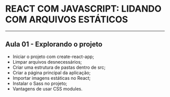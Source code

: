 # REACT COM JAVASCRIPT: LIDANDO COM ARQUIVOS ESTÁTICOS

---

## Aula 01 - Explorando o projeto
<ul>
  <li>Iniciar o projeto com create-react-app;</li>
  <li>Limpar arquivos desnecessários;</li>
  <li>Criar uma estrutura de pastas dentro de src;</li>
  <li>Criar a página principal da aplicação;</li>
  <li>Importar imagens estáticas no React;</li>
  <li>Instalar o Sass no projeto;</li>
  <li>Vantagens de usar CSS modules.</li>
</ul>